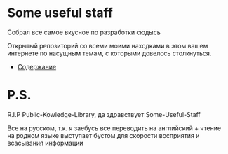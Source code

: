 # Some useful staff 

Собрал все самое вкусное по разработки сюдысь

Открытый репозиторий со всеми моими находками в этом вашем интернете по насущным
темам, с которыми довелось столкнуться.

- [Содержание](TableOfContent.md)

# P.S.

R.I.P Public-Kowledge-Library, да здравствует Some-Useful-Staff

Все на русском, т.к. я заебусь все переводить на английский + чтение на родном языке выступает
бустом для скорости восприятия и всасывания информации 

